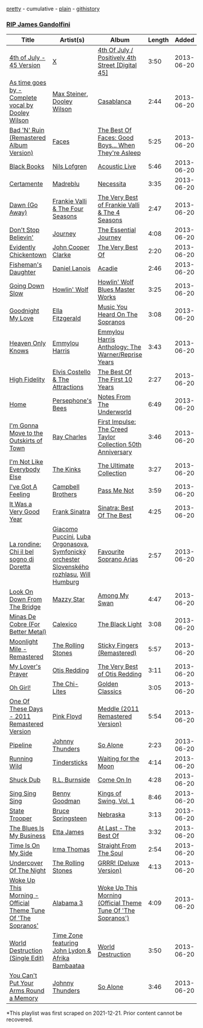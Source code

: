 [pretty](/playlists/pretty/3l6cfhKgkSNxYydKiD9o4G.md) - cumulative - [plain](/playlists/plain/3l6cfhKgkSNxYydKiD9o4G) - [githistory](https://github.githistory.xyz/mackorone/spotify-playlist-archive/blob/main/playlists/plain/3l6cfhKgkSNxYydKiD9o4G)

### [RIP James Gandolfini](https://open.spotify.com/playlist/3l6cfhKgkSNxYydKiD9o4G)

> 

| Title | Artist(s) | Album | Length | Added | Removed |
|---|---|---|---|---|---|
| [4th of July \- 45 Version](https://open.spotify.com/track/0CjdGHdTmzvI0ViIhaXtWu) | [X](https://open.spotify.com/artist/54NqjhP2rT524Mi2GicG4K) | [4th Of July / Positively 4th Street \[Digital 45\]](https://open.spotify.com/album/6avVkf2l0x95f9VDNdaOdb) | 3:50 | 2013-06-20 |  |
| [As time goes by \- Complete vocal by Dooley Wilson](https://open.spotify.com/track/5kcYD1LPNKqgwl2qPgL85i) | [Max Steiner](https://open.spotify.com/artist/3llWEEOW2xNfiKsXXWjrwl), [Dooley Wilson](https://open.spotify.com/artist/16X8T4VdzB9sHrYSSpIEVB) | [Casablanca](https://open.spotify.com/album/5Gt9heVd66amesuAR2VOGK) | 2:44 | 2013-06-20 |  |
| [Bad 'N' Ruin \(Remastered Album Version\)](https://open.spotify.com/track/0VJQPyfgFsf0hAXJWNkJEX) | [Faces](https://open.spotify.com/artist/3v4feUQnU3VEUqFrjmtekL) | [The Best Of Faces: Good Boys..\. When They're Asleep](https://open.spotify.com/album/3ApaGzaaQWl3pcBEWbmui4) | 5:25 | 2013-06-20 |  |
| [Black Books](https://open.spotify.com/track/5o1E86HCf3vNM7rg53C8kB) | [Nils Lofgren](https://open.spotify.com/artist/2TpAfGX0XNikAg5QjrbbvE) | [Acoustic Live](https://open.spotify.com/album/5bZIIwa458O6X5b2mgCkzU) | 5:46 | 2013-06-20 |  |
| [Certamente](https://open.spotify.com/track/1ah1aqLPlq0NG1g2KaFEky) | [Madreblu](https://open.spotify.com/artist/2tIYKLNVmTnflhlaack7Dz) | [Necessita](https://open.spotify.com/album/6nPeRGk2SO1anHm1GKeSx9) | 3:35 | 2013-06-20 |  |
| [Dawn \(Go Away\)](https://open.spotify.com/track/7tAwfqQWDA1dLKiLvn8EgH) | [Frankie Valli & The Four Seasons](https://open.spotify.com/artist/6mcrZQmgzFGRWf7C0SObou) | [The Very Best of Frankie Valli & The 4 Seasons](https://open.spotify.com/album/0NUEQILaBzavnzcMEs4buZ) | 2:47 | 2013-06-20 |  |
| [Don't Stop Believin'](https://open.spotify.com/track/77NNZQSqzLNqh2A9JhLRkg) | [Journey](https://open.spotify.com/artist/0rvjqX7ttXeg3mTy8Xscbt) | [The Essential Journey](https://open.spotify.com/album/5pfpXvoJtSIFrbPIoBEv3R) | 4:08 | 2013-06-20 |  |
| [Evidently Chickentown](https://open.spotify.com/track/3uOLeNeB06RNX2v9SsprHT) | [John Cooper Clarke](https://open.spotify.com/artist/0EOkMBYWbDnVqwfHA4zq32) | [The Very Best Of](https://open.spotify.com/album/0GbJSduK8qUuLpG91duF0C) | 2:20 | 2013-06-20 |  |
| [Fisheman's Daughter](https://open.spotify.com/track/3PHzDyIRkfWZPi1IleR7AU) | [Daniel Lanois](https://open.spotify.com/artist/5S0AJvE9NB1kGrXRfYh690) | [Acadie](https://open.spotify.com/album/5jeo6gUcru9NPdrCtwOlxf) | 2:46 | 2013-06-20 |  |
| [Going Down Slow](https://open.spotify.com/track/5mX5ZTyJa6dptaNtrI78yG) | [Howlin' Wolf](https://open.spotify.com/artist/0Wxy5Qka8BN9crcFkiAxSR) | [Howlin' Wolf Blues Master Works](https://open.spotify.com/album/3bY3TiKFUZR4K9nEMrBv8O) | 3:25 | 2013-06-20 |  |
| [Goodnight My Love](https://open.spotify.com/track/0WJrNmCygAG8lkA6HBYglk) | [Ella Fitzgerald](https://open.spotify.com/artist/5V0MlUE1Bft0mbLlND7FJz) | [Music You Heard On The Sopranos](https://open.spotify.com/album/3Ilhhiu77Z2tsp4JVSMjWg) | 3:08 | 2013-06-20 |  |
| [Heaven Only Knows](https://open.spotify.com/track/4XGt69jqwcdtUxV6IQiCjT) | [Emmylou Harris](https://open.spotify.com/artist/5s6TJEuHTr9GR894wc6VfP) | [Emmylou Harris Anthology: The Warner/Reprise Years](https://open.spotify.com/album/3fsuUekVTVRclF4p7IRan2) | 3:43 | 2013-06-20 |  |
| [High Fidelity](https://open.spotify.com/track/0FKPuEwGl4zunq0HKcoxQ5) | [Elvis Costello & The Attractions](https://open.spotify.com/artist/4qmHkMxr6pTWh5Zo74odpH) | [The Best Of The First 10 Years](https://open.spotify.com/album/7runu9rj3FdiuPBFKRzASm) | 2:27 | 2013-06-20 |  |
| [Home](https://open.spotify.com/track/43ZENFjiJBG2V4V7ZWeOjt) | [Persephone's Bees](https://open.spotify.com/artist/71m1qN6AHjQpxTVZSihbNk) | [Notes From The Underworld](https://open.spotify.com/album/4qdCVvKFg3pyRkIzdXUnP2) | 6:49 | 2013-06-20 |  |
| [I'm Gonna Move to the Outskirts of Town](https://open.spotify.com/track/4HPkVdo7fR9ZQYhyKFQ3Uy) | [Ray Charles](https://open.spotify.com/artist/1eYhYunlNJlDoQhtYBvPsi) | [First Impulse: The Creed Taylor Collection 50th Anniversary](https://open.spotify.com/album/5IPLATEIfMqtCACoFKDiWR) | 3:46 | 2013-06-20 |  |
| [I'm Not Like Everybody Else](https://open.spotify.com/track/5XaUlf424B7tfyjFsmc3CY) | [The Kinks](https://open.spotify.com/artist/1SQRv42e4PjEYfPhS0Tk9E) | [The Ultimate Collection](https://open.spotify.com/album/4H5eGKVUhmXiPz1AbxJUmz) | 3:27 | 2013-06-20 |  |
| [I've Got A Feeling](https://open.spotify.com/track/03dM67MbIZXVjmRPH6L8Tj) | [Campbell Brothers](https://open.spotify.com/artist/6F02cSi3cag2LVOi83fxvX) | [Pass Me Not](https://open.spotify.com/album/4kNYxCKLFOCqx6e4phfqTI) | 3:59 | 2013-06-20 |  |
| [It Was a Very Good Year](https://open.spotify.com/track/2qmRKac7Bh9NRfpoIMi200) | [Frank Sinatra](https://open.spotify.com/artist/1Mxqyy3pSjf8kZZL4QVxS0) | [Sinatra: Best Of The Best](https://open.spotify.com/album/3CyomBjyhtq3xLtMq2Oxi2) | 4:25 | 2013-06-20 |  |
| [La rondine: Chi il bel sogno di Doretta](https://open.spotify.com/track/48DPyFzSUNGAYzXM9Zj4Jd) | [Giacomo Puccini](https://open.spotify.com/artist/0OzxPXyowUEQ532c9AmHUR), [Luba Orgonasova](https://open.spotify.com/artist/5fF0IYnGppi99zXfyYUoXq), [Symfonický orchester Slovenského rozhlasu](https://open.spotify.com/artist/69K7JHudp4qWNnpKBrijS2), [Will Humburg](https://open.spotify.com/artist/0O6wGAZW7I1Fn59kpxrjCv) | [Favourite Soprano Arias](https://open.spotify.com/album/49lwMkX5Fww4CS7fyECqF3) | 2:57 | 2013-06-20 |  |
| [Look On Down From The Bridge](https://open.spotify.com/track/010ALbbh5KlQ4fKWgSdhRd) | [Mazzy Star](https://open.spotify.com/artist/37w38cCSGgKLdayTRjna4W) | [Among My Swan](https://open.spotify.com/album/4mhpbf7jYc0L1nBceoebIE) | 4:47 | 2013-06-20 |  |
| [Minas De Cobre \(For Better Metal\)](https://open.spotify.com/track/2l9VGDSGY3oVsrhVUXqOWO) | [Calexico](https://open.spotify.com/artist/1OmdWpAh1pucAuZPzJaxIJ) | [The Black Light](https://open.spotify.com/album/6RVkFKp4X7kkBBcuOBIlZf) | 3:08 | 2013-06-20 |  |
| [Moonlight Mile \- Remastered](https://open.spotify.com/track/0N58bD4m0olHoZyyLP1EUp) | [The Rolling Stones](https://open.spotify.com/artist/22bE4uQ6baNwSHPVcDxLCe) | [Sticky Fingers \(Remastered\)](https://open.spotify.com/album/3i3imP9g6gCc6VzeeyduXZ) | 5:57 | 2013-06-20 |  |
| [My Lover's Prayer](https://open.spotify.com/track/23DITgKYutJaurSN3EAZ2Z) | [Otis Redding](https://open.spotify.com/artist/60df5JBRRPcnSpsIMxxwQm) | [The Very Best of Otis Redding](https://open.spotify.com/album/28Pt7Q4ikXNPOEbtGnKlFA) | 3:11 | 2013-06-20 |  |
| [Oh Girl!](https://open.spotify.com/track/724YNUAZEsGE47F21PkSV5) | [The Chi\-Lites](https://open.spotify.com/artist/7BFr36uI1dzJyo6tpa5Ued) | [Golden Classics](https://open.spotify.com/album/2BDEg5ZSrRlUGEPTA5EaJH) | 3:05 | 2013-06-20 |  |
| [One Of These Days \- 2011 Remastered Version](https://open.spotify.com/track/7t6iW9FZVJH7wSH8HKYcC2) | [Pink Floyd](https://open.spotify.com/artist/0k17h0D3J5VfsdmQ1iZtE9) | [Meddle \(2011 Remastered Version\)](https://open.spotify.com/album/397UShovgBCMVxbnDXMjUN) | 5:54 | 2013-06-20 |  |
| [Pipeline](https://open.spotify.com/track/7Fb5YJcmP1McOwYZQCVRT7) | [Johnny Thunders](https://open.spotify.com/artist/421A23lYymEUE6SozCfWbr) | [So Alone](https://open.spotify.com/album/1RUZkUP7Fj7vqbfQaNjBZC) | 2:23 | 2013-06-20 |  |
| [Running Wild](https://open.spotify.com/track/3JfhiZTYKfxRBCKzZ6FBi8) | [Tindersticks](https://open.spotify.com/artist/3dmSPhg0tdao8ePj4pySJ5) | [Waiting for the Moon](https://open.spotify.com/album/76fOMh0SVhDXHqspDFMhua) | 4:14 | 2013-06-20 |  |
| [Shuck Dub](https://open.spotify.com/track/0NRR0GRi0N2kcZ9KOvyWoB) | [R.L\. Burnside](https://open.spotify.com/artist/2drMeidRg4jc07neGOL0Ip) | [Come On In](https://open.spotify.com/album/0yI1kMsqFqVOaH8TsyhsPu) | 4:28 | 2013-06-20 |  |
| [Sing Sing Sing](https://open.spotify.com/track/3Di2TlQTlq3LkxOtEp3e8D) | [Benny Goodman](https://open.spotify.com/artist/1pBuKaLHJlIlqYxQQaflve) | [Kings of Swing, Vol\. 1](https://open.spotify.com/album/5ROWPc0iH8pchIlDddb8fL) | 8:46 | 2013-06-20 |  |
| [State Trooper](https://open.spotify.com/track/5GxFIuDvl2Y73HfhQyWTXA) | [Bruce Springsteen](https://open.spotify.com/artist/3eqjTLE0HfPfh78zjh6TqT) | [Nebraska](https://open.spotify.com/album/6mNCZrmp1UcSeUxMJLEBfH) | 3:13 | 2013-06-20 |  |
| [The Blues Is My Business](https://open.spotify.com/track/2A68kpC1WW3S4suklKc7Rv) | [Etta James](https://open.spotify.com/artist/0iOVhN3tnSvgDbcg25JoJb) | [At Last \- The Best Of](https://open.spotify.com/album/5EkJv3BGd1YesMGQlE35ci) | 3:32 | 2013-06-20 |  |
| [Time Is On My Side](https://open.spotify.com/track/7ovRHq05hnLsB2jFcZou4X) | [Irma Thomas](https://open.spotify.com/artist/01Z8Z9K54zewyP04ZfGLSv) | [Straight From The Soul](https://open.spotify.com/album/4qRZwGLNDoR4TqmUvYmISU) | 2:54 | 2013-06-20 |  |
| [Undercover Of The Night](https://open.spotify.com/track/2zF3P2lw3jIb28ZvuAKjBv) | [The Rolling Stones](https://open.spotify.com/artist/22bE4uQ6baNwSHPVcDxLCe) | [GRRR! \(Deluxe Version\)](https://open.spotify.com/album/3LcLR5Mpdj6C5jiaReLvDt) | 4:13 | 2013-06-20 |  |
| [Woke Up This Morning \- Official Theme Tune Of 'The Sopranos'](https://open.spotify.com/track/2mcD3BFihnK62bOstqJU7K) | [Alabama 3](https://open.spotify.com/artist/25zUD40u8M2kJmdcabBzrz) | [Woke Up This Morning \(Official Theme Tune Of 'The Sopranos'\)](https://open.spotify.com/album/0YLKxZgqJlHqezXJIGpzSV) | 4:09 | 2013-06-20 |  |
| [World Destruction \(Single Edit\)](https://open.spotify.com/track/3577BDG6StGy2N6LerTteV) | [Time Zone featuring John Lydon & Afrika Bambaataa](https://open.spotify.com/artist/0y31iuN8iKUKxPJ0PhgXvG) | [World Destruction](https://open.spotify.com/album/15eQHh6yjJo9yL5cVq4U4R) | 3:50 | 2013-06-20 |  |
| [You Can't Put Your Arms Round a Memory](https://open.spotify.com/track/2soxUQx6rPfOk0kHNePbhq) | [Johnny Thunders](https://open.spotify.com/artist/421A23lYymEUE6SozCfWbr) | [So Alone](https://open.spotify.com/album/1RUZkUP7Fj7vqbfQaNjBZC) | 3:46 | 2013-06-20 |  |

\*This playlist was first scraped on 2021-12-21. Prior content cannot be recovered.